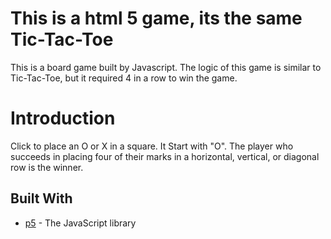 # This is a html 5 game, its the same Tic-Tac-Toe

This is a board game built by Javascript. The logic of this game is similar to Tic-Tac-Toe, but it required 4 in a row to win the game.

# Introduction
Click to place an O or X in a square.  It Start with "O". The player who succeeds in placing four of their marks in a horizontal, vertical, or diagonal row is the winner.


## Built With

* [p5](https://p5js.org/) - The JavaScript library
